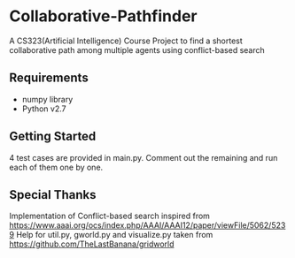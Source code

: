 # Collaborative-Pathfinder
A CS323(Artificial Intelligence) Course Project to find a shortest collaborative path among multiple agents using conflict-based search

## Requirements
- numpy library
- Python v2.7

## Getting Started
4 test cases are provided in main.py. Comment out the remaining and run each of them one by one.

## Special Thanks
Implementation of Conflict-based search inspired from https://www.aaai.org/ocs/index.php/AAAI/AAAI12/paper/viewFile/5062/5239
Help for util.py, gworld.py and visualize.py taken from https://github.com/TheLastBanana/gridworld
